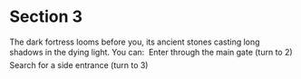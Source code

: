 # Section 3

The dark fortress looms before you, its ancient stones casting long shadows
in the dying light. You can:
 Enter through the main gate (turn to 2)
 Search for a side entrance (turn to 3)